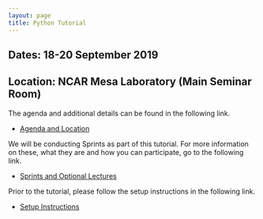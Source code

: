 ```yaml
---
layout: page
title: Python Tutorial
---
```


## Dates: 18-20 September 2019
## Location: NCAR Mesa Laboratory (Main Seminar Room)

The agenda and additional details can be found in the following link.

- [Agenda and Location](/agenda)

We will be conducting Sprints as part of this tutorial.  For
more information on these, what they are and how you can participate,
go to the following link.

- [Sprints and Optional Lectures](/sprints)

Prior to the tutorial, please follow the setup instructions
in the following link.

- [Setup Instructions](/instructions)
